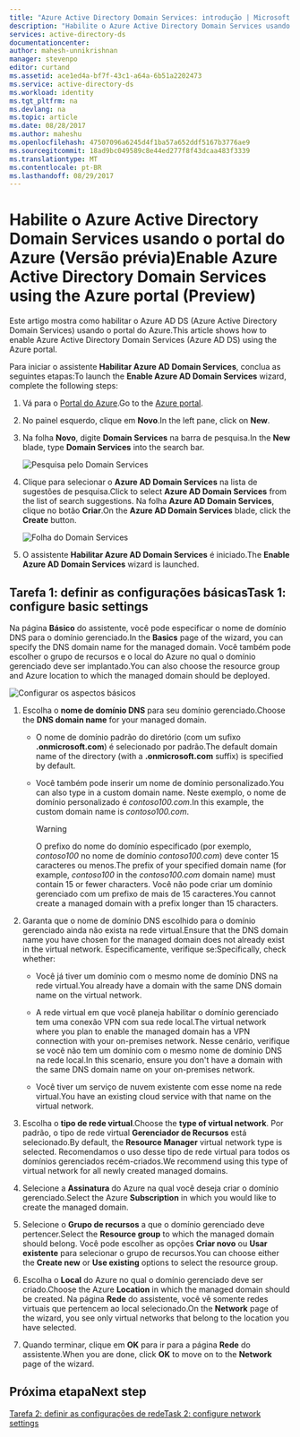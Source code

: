 ```yaml
---
title: "Azure Active Directory Domain Services: introdução | Microsoft Docs"
description: "Habilite o Azure Active Directory Domain Services usando o portal do Azure (Versão prévia)"
services: active-directory-ds
documentationcenter: 
author: mahesh-unnikrishnan
manager: stevenpo
editor: curtand
ms.assetid: ace1ed4a-bf7f-43c1-a64a-6b51a2202473
ms.service: active-directory-ds
ms.workload: identity
ms.tgt_pltfrm: na
ms.devlang: na
ms.topic: article
ms.date: 08/28/2017
ms.author: maheshu
ms.openlocfilehash: 47507096a6245d4f1ba57a652ddf5167b3776ae9
ms.sourcegitcommit: 18ad9bc049589c8e44ed277f8f43dcaa483f3339
ms.translationtype: MT
ms.contentlocale: pt-BR
ms.lasthandoff: 08/29/2017
---
```

# <a name="enable-azure-active-directory-domain-services-using-the-azure-portal-preview"></a><span data-ttu-id="6ebc3-103">Habilite o Azure Active Directory Domain Services usando o portal do Azure (Versão prévia)</span><span class="sxs-lookup"><span data-stu-id="6ebc3-103">Enable Azure Active Directory Domain Services using the Azure portal (Preview)</span></span>
<span data-ttu-id="6ebc3-104">Este artigo mostra como habilitar o Azure AD DS (Azure Active Directory Domain Services) usando o portal do Azure.</span><span class="sxs-lookup"><span data-stu-id="6ebc3-104">This article shows how to enable Azure Active Directory Domain Services (Azure AD DS) using the Azure portal.</span></span>


<span data-ttu-id="6ebc3-105">Para iniciar o assistente **Habilitar Azure AD Domain Services**, conclua as seguintes etapas:</span><span class="sxs-lookup"><span data-stu-id="6ebc3-105">To launch the **Enable Azure AD Domain Services** wizard, complete the following steps:</span></span>

1. <span data-ttu-id="6ebc3-106">Vá para o [Portal do Azure](https://portal.azure.com).</span><span class="sxs-lookup"><span data-stu-id="6ebc3-106">Go to the [Azure portal](https://portal.azure.com).</span></span>
2. <span data-ttu-id="6ebc3-107">No painel esquerdo, clique em **Novo**.</span><span class="sxs-lookup"><span data-stu-id="6ebc3-107">In the left pane, click on **New**.</span></span>
3. <span data-ttu-id="6ebc3-108">Na folha **Novo**, digite **Domain Services** na barra de pesquisa.</span><span class="sxs-lookup"><span data-stu-id="6ebc3-108">In the **New** blade, type **Domain Services** into the search bar.</span></span>

    ![Pesquisa pelo Domain Services](./media/getting-started/search-domain-services.png)

4. <span data-ttu-id="6ebc3-110">Clique para selecionar o **Azure AD Domain Services** na lista de sugestões de pesquisa.</span><span class="sxs-lookup"><span data-stu-id="6ebc3-110">Click to select **Azure AD Domain Services** from the list of search suggestions.</span></span> <span data-ttu-id="6ebc3-111">Na folha **Azure AD Domain Services**, clique no botão **Criar**.</span><span class="sxs-lookup"><span data-stu-id="6ebc3-111">On the **Azure AD Domain Services** blade, click the **Create** button.</span></span>

    ![Folha do Domain Services](./media/getting-started/domain-services-blade.png)

5. <span data-ttu-id="6ebc3-113">O assistente **Habilitar Azure AD Domain Services** é iniciado.</span><span class="sxs-lookup"><span data-stu-id="6ebc3-113">The **Enable Azure AD Domain Services** wizard is launched.</span></span>


## <a name="task-1-configure-basic-settings"></a><span data-ttu-id="6ebc3-114">Tarefa 1: definir as configurações básicas</span><span class="sxs-lookup"><span data-stu-id="6ebc3-114">Task 1: configure basic settings</span></span>
<span data-ttu-id="6ebc3-115">Na página **Básico** do assistente, você pode especificar o nome de domínio DNS para o domínio gerenciado.</span><span class="sxs-lookup"><span data-stu-id="6ebc3-115">In the **Basics** page of the wizard, you can specify the DNS domain name for the managed domain.</span></span> <span data-ttu-id="6ebc3-116">Você também pode escolher o grupo de recursos e o local do Azure no qual o domínio gerenciado deve ser implantado.</span><span class="sxs-lookup"><span data-stu-id="6ebc3-116">You can also choose the resource group and Azure location to which the managed domain should be deployed.</span></span>

![Configurar os aspectos básicos](./media/getting-started/domain-services-blade-basics.png)

1. <span data-ttu-id="6ebc3-118">Escolha o **nome de domínio DNS** para seu domínio gerenciado.</span><span class="sxs-lookup"><span data-stu-id="6ebc3-118">Choose the **DNS domain name** for your managed domain.</span></span>

   * <span data-ttu-id="6ebc3-119">O nome de domínio padrão do diretório (com um sufixo **.onmicrosoft.com**) é selecionado por padrão.</span><span class="sxs-lookup"><span data-stu-id="6ebc3-119">The default domain name of the directory (with a **.onmicrosoft.com** suffix) is specified by default.</span></span>

   * <span data-ttu-id="6ebc3-120">Você também pode inserir um nome de domínio personalizado.</span><span class="sxs-lookup"><span data-stu-id="6ebc3-120">You can also type in a custom domain name.</span></span> <span data-ttu-id="6ebc3-121">Neste exemplo, o nome de domínio personalizado é *contoso100.com*.</span><span class="sxs-lookup"><span data-stu-id="6ebc3-121">In this example, the custom domain name is *contoso100.com*.</span></span>

     > [!WARNING]
     > <span data-ttu-id="6ebc3-122">O prefixo do nome do domínio especificado (por exemplo, *contoso100* no nome de domínio *contoso100.com*) deve conter 15 caracteres ou menos.</span><span class="sxs-lookup"><span data-stu-id="6ebc3-122">The prefix of your specified domain name (for example, *contoso100* in the *contoso100.com* domain name) must contain 15 or fewer characters.</span></span> <span data-ttu-id="6ebc3-123">Você não pode criar um domínio gerenciado com um prefixo de mais de 15 caracteres.</span><span class="sxs-lookup"><span data-stu-id="6ebc3-123">You cannot create a managed domain with a prefix longer than 15 characters.</span></span>
     >
     >

2. <span data-ttu-id="6ebc3-124">Garanta que o nome de domínio DNS escolhido para o domínio gerenciado ainda não exista na rede virtual.</span><span class="sxs-lookup"><span data-stu-id="6ebc3-124">Ensure that the DNS domain name you have chosen for the managed domain does not already exist in the virtual network.</span></span> <span data-ttu-id="6ebc3-125">Especificamente, verifique se:</span><span class="sxs-lookup"><span data-stu-id="6ebc3-125">Specifically, check whether:</span></span>

   * <span data-ttu-id="6ebc3-126">Você já tiver um domínio com o mesmo nome de domínio DNS na rede virtual.</span><span class="sxs-lookup"><span data-stu-id="6ebc3-126">You already have a domain with the same DNS domain name on the virtual network.</span></span>

   * <span data-ttu-id="6ebc3-127">A rede virtual em que você planeja habilitar o domínio gerenciado tem uma conexão VPN com sua rede local.</span><span class="sxs-lookup"><span data-stu-id="6ebc3-127">The virtual network where you plan to enable the managed domain has a VPN connection with your on-premises network.</span></span> <span data-ttu-id="6ebc3-128">Nesse cenário, verifique se você não tem um domínio com o mesmo nome de domínio DNS na rede local.</span><span class="sxs-lookup"><span data-stu-id="6ebc3-128">In this scenario, ensure you don't have a domain with the same DNS domain name on your on-premises network.</span></span>

   * <span data-ttu-id="6ebc3-129">Você tiver um serviço de nuvem existente com esse nome na rede virtual.</span><span class="sxs-lookup"><span data-stu-id="6ebc3-129">You have an existing cloud service with that name on the virtual network.</span></span>

3. <span data-ttu-id="6ebc3-130">Escolha o **tipo de rede virtual**.</span><span class="sxs-lookup"><span data-stu-id="6ebc3-130">Choose the **type of virtual network**.</span></span> <span data-ttu-id="6ebc3-131">Por padrão, o tipo de rede virtual **Gerenciador de Recursos** está selecionado.</span><span class="sxs-lookup"><span data-stu-id="6ebc3-131">By default, the **Resource Manager** virtual network type is selected.</span></span> <span data-ttu-id="6ebc3-132">Recomendamos o uso desse tipo de rede virtual para todos os domínios gerenciados recém-criados.</span><span class="sxs-lookup"><span data-stu-id="6ebc3-132">We recommend using this type of virtual network for all newly created managed domains.</span></span>

4. <span data-ttu-id="6ebc3-133">Selecione a **Assinatura** do Azure na qual você deseja criar o domínio gerenciado.</span><span class="sxs-lookup"><span data-stu-id="6ebc3-133">Select the Azure **Subscription** in which you would like to create the managed domain.</span></span>

5. <span data-ttu-id="6ebc3-134">Selecione o **Grupo de recursos** a que o domínio gerenciado deve pertencer.</span><span class="sxs-lookup"><span data-stu-id="6ebc3-134">Select the **Resource group** to which the managed domain should belong.</span></span> <span data-ttu-id="6ebc3-135">Você pode escolher as opções **Criar novo** ou **Usar existente** para selecionar o grupo de recursos.</span><span class="sxs-lookup"><span data-stu-id="6ebc3-135">You can choose either the **Create new** or **Use existing** options to select the resource group.</span></span>

6. <span data-ttu-id="6ebc3-136">Escolha o **Local** do Azure no qual o domínio gerenciado deve ser criado.</span><span class="sxs-lookup"><span data-stu-id="6ebc3-136">Choose the Azure **Location** in which the managed domain should be created.</span></span> <span data-ttu-id="6ebc3-137">Na página **Rede** do assistente, você vê somente redes virtuais que pertencem ao local selecionado.</span><span class="sxs-lookup"><span data-stu-id="6ebc3-137">On the **Network** page of the wizard, you see only virtual networks that belong to the location you have selected.</span></span>

7. <span data-ttu-id="6ebc3-138">Quando terminar, clique em **OK** para ir para a página **Rede** do assistente.</span><span class="sxs-lookup"><span data-stu-id="6ebc3-138">When you are done, click **OK** to move on to the **Network** page of the wizard.</span></span>


## <a name="next-step"></a><span data-ttu-id="6ebc3-139">Próxima etapa</span><span class="sxs-lookup"><span data-stu-id="6ebc3-139">Next step</span></span>
[<span data-ttu-id="6ebc3-140">Tarefa 2: definir as configurações de rede</span><span class="sxs-lookup"><span data-stu-id="6ebc3-140">Task 2: configure network settings</span></span>](active-directory-ds-getting-started-network.md)

